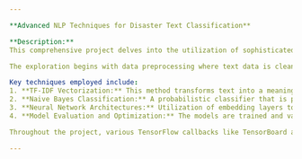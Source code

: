 ```yaml
--- 

**Advanced NLP Techniques for Disaster Text Classification**

**Description:**
This comprehensive project delves into the utilization of sophisticated Natural Language Processing (NLP) techniques to accurately classify text messages into disaster and non-disaster categories. Leveraging TensorFlow and Scikit-learn libraries, the project explores several state-of-the-art methodologies to improve the performance of text classification models.

The exploration begins with data preprocessing where text data is cleaned and prepared for modeling. This includes downloading datasets, unzipping content, and shuffling data to ensure randomness. The project extensively uses TensorFlow for building neural network models and Scikit-learn for traditional machine learning approaches.

Key techniques employed include:
1. **TF-IDF Vectorization:** This method transforms text into a meaningful representation of numbers which is essential for model training. This vectorization helps in understanding the importance of each word in the dataset.
2. **Naive Bayes Classification:** A probabilistic classifier that is particularly suited for categorization tasks. It was used as a baseline to evaluate the performance of more complex models.
3. **Neural Network Architectures:** Utilization of embedding layers to create dense vector representations of text, which capture the context and semantics of the words. The models also employ global average pooling to reduce the dimensionality and focus on the most important features.
4. **Model Evaluation and Optimization:** The models are trained and validated using split datasets to ensure they generalize well to new data. Various metrics such as accuracy, precision, recall, and F1-score are calculated to gauge the performance and refine the models.

Throughout the project, various TensorFlow callbacks like TensorBoard are used to monitor the training process and visualize the model's performance. This project not only enhances understanding of practical NLP applications but also provides insights into effectively deploying machine learning models for real-world text classification tasks.

--- 
```

